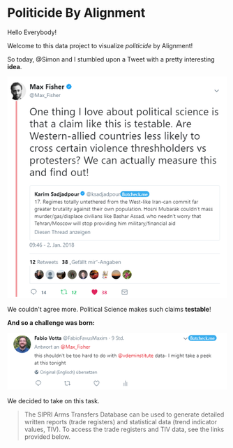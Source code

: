 # Politicide By Alignment

Hello Everybody!

Welcome to this data project to visualize *politicide* by Alignment!

So today, @Simon and I stumbled upon a Tweet with a pretty interesting **idea**.

![](images/max_fisher_tweet1.png)

We couldn't agree more. Political Science makes such claims **testable**!

**And so a challenge was born:**

![](images/fabio_tweet.png)

We decided to take on this task.

> The SIPRI Arms Transfers Database can be used to generate detailed written reports (trade registers) and statistical data (trend indicator values, TIV). To access the trade registers and TIV data, see the links provided below.




